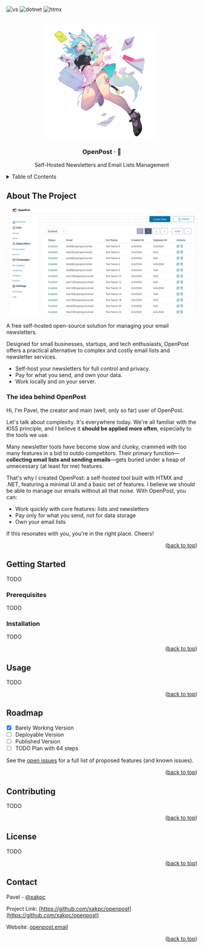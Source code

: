 <a name="readme-top"></a>

![vs](https://img.shields.io/badge/built%20with-%235C2D91?style=for-the-badge&logo=visualstudio)
![dotnet](https://img.shields.io/badge/dotnet-%23512BD4?style=for-the-badge&logo=dotnet)
![htmx](https://img.shields.io/badge/htmx-btw-black?style=for-the-badge&logo=htmx&labelColor=%233d72d7)

<!-- PROJECT LOGO -->
<br />
<div align="center">
  <a href="https://github.com/xakpc/openpost">
    <img src="mediakit/mascot-generated-abomination.png" alt="mascot abomination" width="300" height="300">
  </a>

<h3 align="center">OpenPost · 📧</h3>

  <p align="center">
    Self-Hosted Newsletters and Email Lists Management
    <br />
    <!-- coming soon
    <a href="https://github.com/xakpc/openpost"><strong>Explore the docs »</strong></a>
    <br />
    <br />
    <a href="https://github.com/xakpc/openpost">View Demo</a>
    ·
    <a href="https://github.com/xakpc/openpost/issues/new?labels=bug&template=bug-report---.md">Report Bug</a>
    ·
    <a href="https://github.com/xakpc/openpost/issues/new?labels=enhancement&template=feature-request---.md">Request Feature</a>
    -->
  </p>
</div>

<!-- TABLE OF CONTENTS -->
<details>
  <summary>Table of Contents</summary>
  <ol>
    <li>
      <a href="#about-the-project">About The Project</a>
      <ul>
        <li><a href="#the-idea-behind-openpost">The idea behind OpenPost</a></li>
      </ul>
    </li>
    <li>
      <a href="#getting-started">Getting Started</a>
      <ul>
        <li><a href="#prerequisites">Prerequisites</a></li>
        <li><a href="#installation">Installation</a></li>
      </ul>
    </li>
    <li><a href="#usage">Usage</a></li>
    <li><a href="#roadmap">Roadmap</a></li>
    <li><a href="#contributing">Contributing</a></li>
    <li><a href="#license">License</a></li>
    <li><a href="#contact">Contact</a></li>
    <!--<li><a href="#acknowledgments">Acknowledgments</a></li>-->
  </ol>
</details>

<!-- ABOUT THE PROJECT -->
## About The Project

![OpenPost Screen Shot](mediakit/temp-mail-lists.png)

A free self-hosted open-source solution for managing your email newsletters.

Designed for small businesses, startups, and tech enthusiasts, OpenPost offers a practical alternative to complex and costly email lists and newsletter services.

- Self-host your newsletters for full control and privacy.
- Pay for what you send, and own your data.
- Work locally and on your server.

### The idea behind OpenPost

Hi, I'm Pavel, the creator and main (well, only so far) user of OpenPost.

Let's talk about complexity. It's everywhere today. We're all familiar with the KISS principle, and I believe it **should be applied more often**, especially to the tools we use.

Many newsletter tools have become slow and clunky, crammed with too many features in a bid to outdo competitors. Their primary function—**collecting email lists and sending emails**—gets buried under a heap of unnecessary (at least for me) features.

That's why I created OpenPost: a self-hosted tool built with HTMX and .NET, featuring a minimal UI and a basic set of features. I believe we should be able to manage our emails without all that noise. With OpenPost, you can:

- Work quickly with core features: lists and newsletters
- Pay only for what you send, not for data storage
- Own your email lists

If this resonates with you, you're in the right place. Cheers!

<p align="right">(<a href="#readme-top">back to top</a>)</p>

<!-- GETTING STARTED -->
## Getting Started

TODO

### Prerequisites

TODO

### Installation

TODO
   
<p align="right">(<a href="#readme-top">back to top</a>)</p>

<!-- USAGE EXAMPLES -->
## Usage

TODO

<p align="right">(<a href="#readme-top">back to top</a>)</p>

<!-- ROADMAP -->
## Roadmap

- [x] Barely Working Version
- [ ] Deployable Version
- [ ] Published Version
- [ ] TODO Plan with 64 steps

See the [open issues](https://github.com/xakpc/openpost/issues) for a full list of proposed features (and known issues).

<p align="right">(<a href="#readme-top">back to top</a>)</p>



<!-- CONTRIBUTING -->
## Contributing

TODO
<!-- 
Contributions are what make the open source community such an amazing place to learn, inspire, and create. Any contributions you make are **greatly appreciated**.

If you have a suggestion that would make this better, please fork the repo and create a pull request. You can also simply open an issue with the tag "enhancement".
Don't forget to give the project a star! Thanks again!

1. Fork the Project
2. Create your Feature Branch (`git checkout -b feature/AmazingFeature`)
3. Commit your Changes (`git commit -m 'Add some AmazingFeature'`)
4. Push to the Branch (`git push origin feature/AmazingFeature`)
5. Open a Pull Request
-->
<p align="right">(<a href="#readme-top">back to top</a>)</p>


<!-- LICENSE -->
## License

TODO

<p align="right">(<a href="#readme-top">back to top</a>)</p>

<!-- CONTACT -->
## Contact

Pavel - [@xakpc](https://x.com/xakpc)

Project Link: [https://github.com/xakpc/openpost](https://github.com/xakpc/openpost)

Website: [openpost.email](https://openpost.email)

<p align="right">(<a href="#readme-top">back to top</a>)</p>

<!-- ACKNOWLEDGMENTS -->
<!--
## Acknowledgments

* []()
* []()
* []()

<p align="right">(<a href="#readme-top">back to top</a>)</p>
-->

